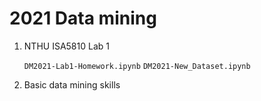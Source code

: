 # 2021 Data mining
1. NTHU ISA5810 Lab 1 

   ```DM2021-Lab1-Homework.ipynb```
   ```DM2021-New_Dataset.ipynb```
3. Basic data mining skills



